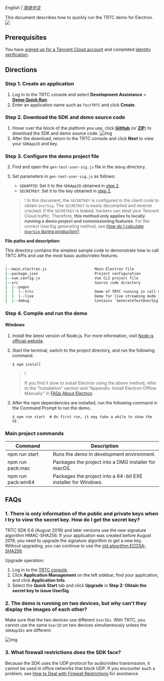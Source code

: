 _English | [简体中文](README.md)_

This document describes how to quickly run the TRTC demo for Electron.
![](https://demovideo-1252463788.cos.ap-shanghai.myqcloud.com/electron/livemode.gif)

## Prerequisites

You have [signed up for a Tencent Cloud account](https://intl.cloud.tencent.com/document/product/378/17985) and completed [identity verification](https://intl.cloud.tencent.com/document/product/378/3629).

## Directions

<span id="step1" name="step1"> </span>

### Step 1. Create an application

1. Log in to the TRTC console and select **Development Assistance** > **[Demo Quick Run](https://console.cloud.tencent.com/trtc/quickstart)**.
2. Enter an application name such as `TestTRTC` and click **Create**.

<span id="step2" name="step2"> </span>

### Step 2. Download the SDK and demo source code

1. Hover over the block of the platform you use, click **[GitHub](https://github.com/LiteAVSDK/TRTC_Electron/tree/main/TRTCSimpleDemo)** (or **[ZIP](https://web.sdk.qcloud.com/trtc/electron/download/TXLiteAVSDK_TRTC_Electron_latest.zip)**) to download the SDK and demo source code.
    ![img](https://main.qcloudimg.com/raw/6273f79193eb7af25eff64020a0ea476.png)
2. After the download, return to the TRTC console and click **Next** to view your `SDKAppID` and key.<span id="idandkey" name="idandkey"> </span>

<span id="step3" name="step3"> </span>

### Step 3. Configure the demo project file
2. Find and open the `gen-test-user-sig.js` file in the `debug` directory.

3. Set parameters in `gen-test-user-sig.js` as follows:

    -   `SDKAPPID`: Set it to the `SDKAppID` obtained in [step 2](#idandkey).
    -   `SECRETKEY`: Set it to the key obtained in [step 2](#idandkey).
    
    
    
    >!
    >In this document, the `SECRETKEY` is configured in the client code to obtain `UserSig`. The `SECRETKEY` is easily decompiled and reverse cracked. If the `SECRETKEY` is leaked, hackers can steal your Tencent Cloud traffic. Therefore, **this method only applies to locally running a demo project and commissioning features**.
    > For the correct UserSig generating method, see [How do I calculate `UserSig` during production?](https://intl.cloud.tencent.com/document/product/647/35166).
    
    

**File paths and description:**

This directory contains the simplest sample code to demonstrate how to call TRTC APIs and use the most basic audio/video features.

```bash
.
|--main.electron.js                      Main Electron file
|--package.json                          Project configuration
|--vue.config.js                         Vue CLI project file
|--src                                   Source code directory
|  |--pages                               
|  |  |--trtc                            Demo of TRTC running in call mode. In this mode, there is no concept of role
|  |  |--live                            Demo for live streaming mode in TRTC. In this mode, there is a concept of role
|  |--debug                              Contains `GenerateTestUserSig` to generate a testing `UserSig` locally  
```

<span id="step4"> </span>

### Step 4. Compile and run the demo

#### Windows

1. Install the latest version of Node.js. For more information, visit [Node.js official website](https://nodejs.org/en/download/).

2. Start the terminal, switch to the project directory, and run the following command.
	
    ```shell
    $ npm install
    ```
	
    

	>   !
	>
	>   If you find it slow to install Electron using the above method, refer to the "Installation" section and "Appendix: Install Electron Offline Manually" in [FAQs About Electron](https://cloud.tencent.com/developer/article/1616668).
	
	
	
4. After the npm dependencies are installed, run the following command in the Command Prompt to run the demo.

    ```shell
    $ npm run start  # On first run, it may take a while to show the UI.
    ```
    
### Main project commands

| Command | Description |
|--|--|
| npm run start | Runs the demo in development environment. |
| npm run pack:mac | Packages the project into a DMG installer for macOS. |
| npm run pack:win64 | Packages the project into a 64-bit EXE installer for Windows. |

## FAQs

### 1. There is only information of the public and private keys when I try to view the secret key. How do I get the secret key?

TRTC SDK 6.6 (August 2019) and later versions use the new signature algorithm HMAC-SHA256. If your application was created before August 2019, you need to upgrade the signature algorithm to get a new key. Without upgrading, you can continue to use the [old algorithm ECDSA-SHA256](https://cloud.tencent.com/document/product/647/17275#.E8.80.81.E7.89.88.E6.9C.AC.E7.AE.97.E6.B3.95).

Upgrade operation:

1. Log in to the [TRTC console](https://console.cloud.tencent.com/trtc).
2. Click **Application Management** on the left sidebar, find your application, and click **Application Info**.
3. Select the **Quick Start** tab and click **Upgrade** in **Step 2: Obtain the secret key to issue UserSig**.

### 2. The demo is running on two devices, but why can't they display the images of each other?

Make sure that the two devices use different `UserIDs`. With TRTC, you cannot use the same `UserID` on two devices simultaneously unless the `SDKAppIDs` are different.

![img](https://main.qcloudimg.com/raw/209a0d0d5833d68c1ad46ed7e74b97e8.png)

### 3. What firewall restrictions does the SDK face?

Because the SDK uses the UDP protocol for audio/video transmission, it cannot be used in office networks that block UDP. If you encounter such a problem, see [How to Deal with Firewall Restrictions](https://cloud.tencent.com/document/product/647/34399) for assistance.


